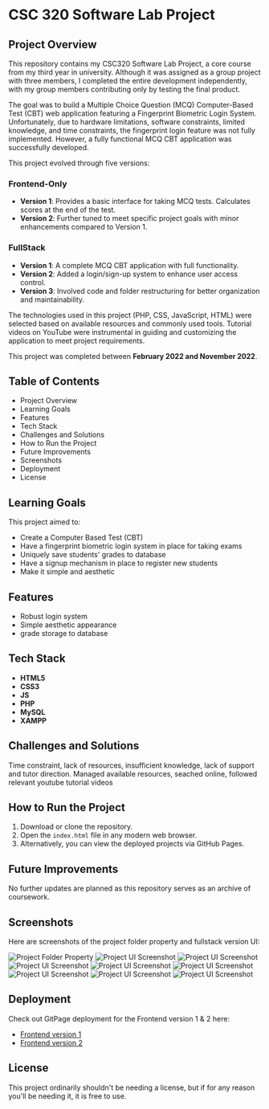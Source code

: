 # CSC 320 Software Lab Project

## Project Overview

This repository contains my CSC320 Software Lab Project, a core course from my third year in university. Although it was assigned as a group project with three members, I completed the entire development independently, with my group members contributing only by testing the final product.

The goal was to build a Multiple Choice Question (MCQ) Computer-Based Test (CBT) web application featuring a Fingerprint Biometric Login System. Unfortunately, due to hardware limitations, software constraints, limited knowledge, and time constraints, the fingerprint login feature was not fully implemented. However, a fully functional MCQ CBT application was successfully developed.

This project evolved through five versions:

### Frontend-Only

- **Version 1**: Provides a basic interface for taking MCQ tests. Calculates scores at the end of the test.
- **Version 2**: Further tuned to meet specific project goals with minor enhancements compared to Version 1.

### FullStack

- **Version 1**: A complete MCQ CBT application with full functionality.
- **Version 2**: Added a login/sign-up system to enhance user access control.
- **Version 3**: Involved code and folder restructuring for better organization and maintainability.

The technologies used in this project (PHP, CSS, JavaScript, HTML) were selected based on available resources and commonly used tools. Tutorial videos on YouTube were instrumental in guiding and customizing the application to meet project requirements.

This project was completed between **February 2022 and November 2022**.

## Table of Contents

- Project Overview
- Learning Goals
- Features
- Tech Stack
- Challenges and Solutions
- How to Run the Project
- Future Improvements
- Screenshots
- Deployment
- License

## Learning Goals

This project aimed to:

- Create a Computer Based Test (CBT)
- Have a fingerprint biometric login system in place for taking exams
- Uniquely save students' grades to database
- Have a signup mechanism in place to register new students
- Make it simple and aesthetic

## Features

- Robust login system
- Simple aesthetic appearance
- grade storage to database

## Tech Stack

- **HTML5**
- **CSS3**
- **JS**
- **PHP**
- **MySQL**
- **XAMPP**

## Challenges and Solutions

Time constraint, lack of resources, insufficient knowledge, lack of support and tutor direction. Managed available resources, seached online, followed relevant youtube tutorial videos

## How to Run the Project

1. Download or clone the repository.
2. Open the `index.html` file in any modern web browser.
3. Alternatively, you can view the deployed projects via GitHub Pages.

## Future Improvements

No further updates are planned as this repository serves as an archive of coursework.

## Screenshots

Here are screenshots of the project folder property and fullstack version UI:

![Project Folder Property](./images/CSC320%20Folder%20Property.png)
![Project UI Screenshot](./images/Screen%20Shot%202022-11-17%20at%2011.14.55%20AM.png)
![Project UI Screenshot](./images/Screen%20Shot%202022-11-17%20at%2011.15.31%20AM.png)
![Project UI Screenshot](./images/Screen%20Shot%202022-11-17%20at%2011.15.38%20AM.png)
![Project UI Screenshot](./images/Screen%20Shot%202022-11-17%20at%2011.15.45%20AM.png)
![Project UI Screenshot](./images/Screen%20Shot%202022-11-17%20at%2011.15.49%20AM.png)
![Project UI Screenshot](./images/Screen%20Shot%202022-11-17%20at%2011.17.20%20AM.png)
![Project UI Screenshot](./images/Screen%20Shot%202022-11-17%20at%2011.17.35%20AM.png)
![Project UI Screenshot](./images/Screen%20Shot%202022-11-17%20at%2011.18.57%20AM.png)

## Deployment

Check out GitPage deployment for the Frontend version 1 & 2 here:

- [Frontend version 1](https://fahd-o.github.io/CSC-320-Software-Lab/Frontend/Customized-Version-1/)
- [Frontend version 2](https://fahd-o.github.io/CSC-320-Software-Lab/Frontend/Customized-Version-2/)

## License

This project ordinarily shouldn't be needing a license, but if for any reason you'll be needing it, it is free to use.
